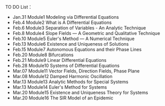 TO DO List：  
+ Jan.31 Module1 Modeling via Differential Equations
+ Feb.4  Module2 What is A Differential Equations
+ Feb.6  Module3 Separation of Variables - An Analytic Technique  
+ Feb.8  Module4 Slope Fields — A Geometric and Qualitative Technique  
+ Feb.10 Module5 Euler's Method  — A Numerical Technique  
+ Feb.13 Module6 Existence and Uniqueness of Solutions    
+ Feb.15 Module7 Autonomous Equations and their Phase Lines    
+ Feb.20 Module8 Bifurcations    
+ Feb.21 Module9 Linear Differential Equations    
+ Feb.28 Module10 Systems of Differential Equations    
+ Mar.07 Module11 Vector Fields, Direction Fields, Phase Plane      
+ Mar.08 Module12 Damped Harmonic Oscillation      
+ Mar.13 Module13 Analytic Methods for Special Systems       
+ Mar.13 Module14 Euler's Method for Systems    
+ Mar.20 Module15 Existence and Uniqueness Theory for Systems     
+ Mar.20 Module16 The SIR Model of an Epidemic      